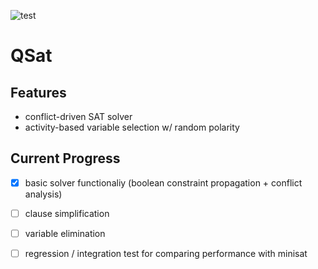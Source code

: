 ![test](https://github.com/github/docs/actions/workflows/main.yml/badge.svg)

# QSat

## Features
+ conflict-driven SAT solver
+ activity-based variable selection w/ random polarity

## Current Progress
- [x] basic solver functionaliy (boolean constraint propagation + conflict analysis)
- [ ] clause simplification
- [ ] variable elimination
- [ ] regression / integration test for comparing performance with minisat


